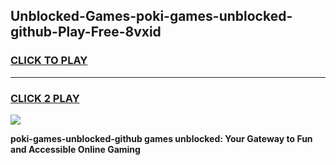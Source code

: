
## Unblocked-Games-poki-games-unblocked-github-Play-Free-8vxid
<h3>
<a href="https://premium76.site?title=poki-games-unblocked-github&ref=17A">CLICK TO PLAY</a></h3>
<hr>

<h3>
<a href="https://premium76.site?title=poki-games-unblocked-github&ref=17A">CLICK 2 PLAY</a>
  
</h3>

<a href="https://premium76.site?title=poki-games-unblocked-github&ref=17A"><img src="https://clearcache.store/games.png"></a>


**poki-games-unblocked-github games unblocked: Your Gateway to Fun and Accessible Online Gaming**
